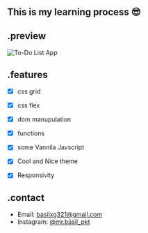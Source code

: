 ## This is my learning process 😎
## .preview
![To-Do List App](https://i.ibb.co/yNn1s8p/Screenshot-101.png)

## .features
- [x] css grid
- [x] css flex
- [x] dom manupulation
- [x] functions
- [x] some Vannila Javscript
- [x] Cool and Nice theme
- [x] Responsivity


## .contact
- Email: [basilxg321@gmail.com](mailto:basilxg321@gmail.com)
- Instagram: [@mr.basil_pkt](https://instagram.com/mr.basil_pkt)

